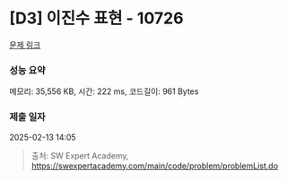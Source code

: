 # [D3] 이진수 표현 - 10726 

[문제 링크](https://swexpertacademy.com/main/code/problem/problemDetail.do?contestProbId=AXRSXf_a9qsDFAXS) 

### 성능 요약

메모리: 35,556 KB, 시간: 222 ms, 코드길이: 961 Bytes

### 제출 일자

2025-02-13 14:05



> 출처: SW Expert Academy, https://swexpertacademy.com/main/code/problem/problemList.do